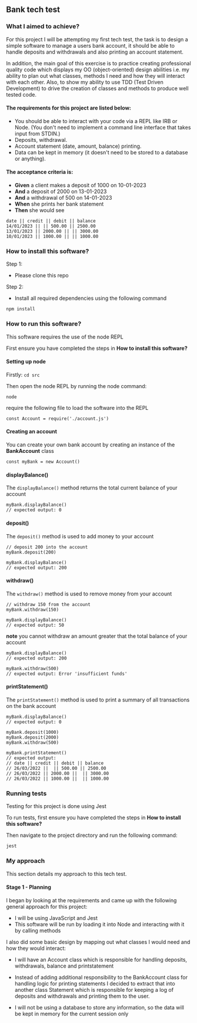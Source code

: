 ## Bank tech test

### What I aimed to achieve?

For this project I will be attempting my first tech test, the task is to design a simple software to manage a users bank account, it should be able to handle deposits and withdrawals and also printing an account statement. 

In addition, the main goal of this exercise is to practice creating professional quality code which displays my OO (object-oriented) design abilities i.e. my ability to plan out what classes, methods I need and how they will interact with each other. Also, to show my ability to use TDD (Test Driven Development) to drive the creation of classes and methods to produce well tested code.

#### The requirements for this project are listed below:

- You should be able to interact with your code via a REPL like IRB or Node. (You don't need to implement a command line interface that takes input from STDIN.)
- Deposits, withdrawal.
- Account statement (date, amount, balance) printing.
- Data can be kept in memory (it doesn't need to be stored to a database or anything).

#### The acceptance criteria is:
- **Given** a client makes a deposit of 1000 on 10-01-2023
- **And** a deposit of 2000 on 13-01-2023
- **And** a withdrawal of 500 on 14-01-2023
- **When** she prints her bank statement
- **Then** she would see

```
date || credit || debit || balance
14/01/2023 || || 500.00 || 2500.00
13/01/2023 || 2000.00 || || 3000.00
10/01/2023 || 1000.00 || || 1000.00
```


### How to install this software?
Step 1:
  - Please clone this repo

Step 2: 
  - Install all required dependencies using the following command
  
  ``npm install``


### How to run this software?
This software requires the use of the node REPL

First ensure you have completed the steps in **How to install this software?** 

#### Setting up node
Firstly:
`` cd src ``

Then open the node REPL by running the node command:
  
  ``node``

require the following file to load the software into the REPL

  ``const Account = require('./account.js')``

#### Creating an account
You can create your own bank account by creating an instance of the **BankAccount** class
  
  ``const myBank = new Account()``

#### displayBalance()
The ``displayBalance()`` method returns the total current balance of your account
  ```
  myBank.displayBalance()
  // expected output: 0
  ```

#### deposit()
The ``deposit()`` method is used to add money to your account
  ```
  // deposit 200 into the account
  myBank.deposit(200)

  myBank.displayBalance()
  // expected output: 200
  ```

#### withdraw()
The ``withdraw()`` method is used to remove money from your account
  ```
  // withdraw 150 from the account
  myBank.withdraw(150)

  myBank.displayBalance()
  // expected output: 50
  ```

  **note**
  you cannot withdraw an amount greater that the total balance of your account
  ```
  myBank.displayBalance()
  // expected output: 200

  myBank.withdraw(500)
  // expected output: Error 'insufficient funds'
  ```

#### printStatement()
The ``printStatement()`` method is used to print a summary of all transactions on the bank account
  ```
  myBank.displayBalance()
  // expected output: 0

  myBank.deposit(1000)
  myBank.deposit(2000)
  myBank.withdraw(500)

  myBank.printStatement()
  // expected output: 
  // date || credit || debit || balance
  // 26/03/2022 ||  || 500.00 || 2500.00
  // 26/03/2022 || 2000.00 ||  || 3000.00
  // 26/03/2022 || 1000.00 ||  || 1000.00
  ```


### Running tests
Testing for this project is done using Jest

To run tests, first ensure you have completed the steps in **How to install this software?** 

Then navigate to the project directory and run the following command:

  ``jest``


### My approach
This section details my approach to this tech test.

#### Stage 1 - Planning
I began by looking at the requirements and came up with the following general approach for this project:
  - I will be using JavaScript and Jest
  - This software will be run by loading it into Node and interacting with it by calling methods
  
I also did some basic design by mapping out what classes I would need and how they would interact: 
  - I will have an Account class which is responsible for handling deposits, withdrawals, balance and printstatement
  - Instead of adding additional responsibility to the BankAccount class for handling logic for printing statements 
  I decided to extract that into another class Statement which is responsible for keeping a log of deposits and 
  withdrawals and printing them to the user.

- I will not be using a database to store any information, so the data will be kept in memory for the current session only
